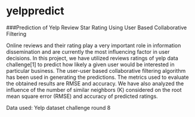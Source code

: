 # yelppredict

###Prediction of Yelp Review Star Rating Using User Based Collaborative Filtering

Online reviews and their rating play a very important role in information dissemination and are currently the most influencing factor in user decisions. 
In this project, we have utilized reviews ratings of yelp data challenge[1] to predict how likely a given user would be interested in 
particular business. The user-user based collaborative filtering algorithm has been used in generating the predictions. 
The metrics used to evaluate the obtained results are RMSE and accuracy. We have also analyzed the influence of the number 
of similar neighbors (K) considered on the root mean square error (RMSE) and accuracy of predicted ratings. 


Data used: Yelp dataset challenge round 8

